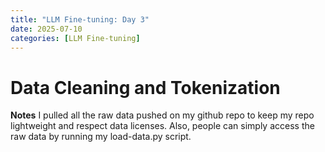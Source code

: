 ```yaml
---
title: "LLM Fine-tuning: Day 3"
date: 2025-07-10
categories: [LLM Fine-tuning]
---
```


# Data Cleaning and Tokenization




**Notes**
I pulled all the raw data pushed on my github repo to keep my repo lightweight and respect data licenses. Also, people can simply access the raw data by running my load-data.py script.
